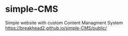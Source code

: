 # simple-CMS
Simple website with custom Content Managment System
https://breakhead2.github.io/simple-CMS/public/
